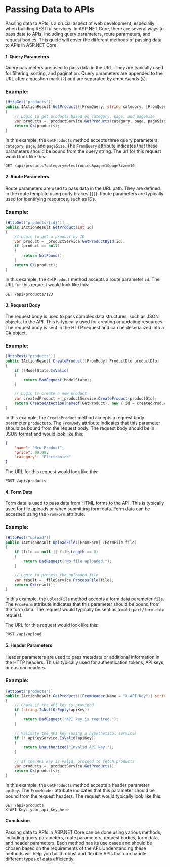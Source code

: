 # Passing Data to APIs

Passing data to APIs is a crucial aspect of web development, especially when building RESTful services. In ASP.NET Core, there are several ways to pass data to APIs, including query parameters, route parameters, and request bodies. This guide will cover the different methods of passing data to APIs in ASP.NET Core.

#### 1. Query Parameters

Query parameters are used to pass data in the URL. They are typically used for filtering, sorting, and pagination. Query parameters are appended to the URL after a question mark (`?`) and are separated by ampersands (`&`).

### Example:

```csharp
[HttpGet("products")]
public IActionResult GetProducts([FromQuery] string category, [FromQuery] int page = 1, [FromQuery] int pageSize = 10)
{
    // Logic to get products based on category, page, and pageSize
    var products = _productService.GetProducts(category, page, pageSize);
    return Ok(products);
}
```
In this example, the `GetProducts` method accepts three query parameters: `category`, `page`, and `pageSize`. The `FromQuery` attribute indicates that these parameters should be bound from the query string. The url for this request would look like this:

```
GET /api/products?category=electronics&page=1&pageSize=10
```

#### 2. Route Parameters

Route parameters are used to pass data in the URL path. They are defined in the route template using curly braces (`{}`). Route parameters are typically used for identifying resources, such as IDs.
### Example:

```csharp
[HttpGet("products/{id}")]
public IActionResult GetProduct(int id)
{
    // Logic to get a product by ID
    var product = _productService.GetProductById(id);
    if (product == null)
    {
        return NotFound();
    }
    return Ok(product);
}
```

In this example, the `GetProduct` method accepts a route parameter `id`. The URL for this request would look like this:

```
GET /api/products/123
```

#### 3. Request Body

The request body is used to pass complex data structures, such as JSON objects, to the API. This is typically used for creating or updating resources. The request body is sent in the HTTP request and can be deserialized into a C# object.
### Example:

```csharp
[HttpPost("products")]
public IActionResult CreateProduct([FromBody] ProductDto productDto)
{
    if (!ModelState.IsValid)
    {
        return BadRequest(ModelState);
    }

    // Logic to create a new product
    var createdProduct = _productService.CreateProduct(productDto);
    return CreatedAtAction(nameof(GetProduct), new { id = createdProduct.Id }, createdProduct);
}
```

In this example, the `CreateProduct` method accepts a request body parameter `productDto`. The `FromBody` attribute indicates that this parameter should be bound from the request body. The request body should be in JSON format and would look like this:

```json
{
    "name": "New Product",
    "price": 99.99,
    "category": "Electronics"
}
```
The URL for this request would look like this:

```
POST /api/products
```

#### 4. Form Data

Form data is used to pass data from HTML forms to the API. This is typically used for file uploads or when submitting form data. Form data can be accessed using the `FromForm` attribute.
### Example:

```csharp
[HttpPost("upload")]
public IActionResult UploadFile([FromForm] IFormFile file)
{
    if (file == null || file.Length == 0)
    {
        return BadRequest("No file uploaded.");
    }

    // Logic to process the uploaded file
    var result = _fileService.ProcessFile(file);
    return Ok(result);
}
```

In this example, the `UploadFile` method accepts a form data parameter `file`. The `FromForm` attribute indicates that this parameter should be bound from the form data. The request would typically be sent as a `multipart/form-data` request.

The URL for this request would look like this:

```
POST /api/upload
```

#### 5. Header Parameters

Header parameters are used to pass metadata or additional information in the HTTP headers. This is typically used for authentication tokens, API keys, or custom headers.
### Example:

```csharp
[HttpGet("products")]
public IActionResult GetProducts([FromHeader(Name = "X-API-Key")] string apiKey)
{
    // Check if the API key is provided
    if (string.IsNullOrEmpty(apiKey))
    {
        return BadRequest("API key is required.");
    }

    // Validate the API key (using a hypothetical service)
    if (!_apiKeyService.IsValid(apiKey))
    {
        return Unauthorized("Invalid API key.");
    }

    // If the API key is valid, proceed to fetch products
    var products = _productService.GetProducts();
    return Ok(products);
}

```

In this example, the `GetProducts` method accepts a header parameter `apiKey`. The `FromHeader` attribute indicates that this parameter should be bound from the request headers. The request would typically look like this:

```
GET /api/products
X-API-Key: your_api_key_here
```

#### Conclusion

Passing data to APIs in ASP.NET Core can be done using various methods, including query parameters, route parameters, request bodies, form data, and header parameters. Each method has its use cases and should be chosen based on the requirements of the API. Understanding these methods will help you build robust and flexible APIs that can handle different types of data efficiently.